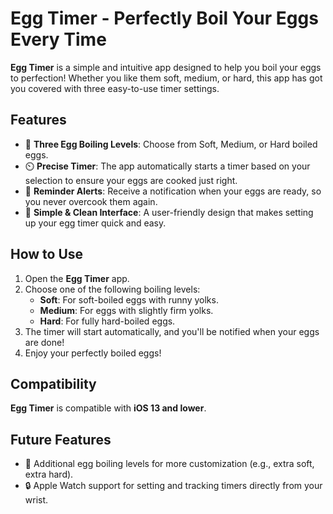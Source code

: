 # Egg Timer - Perfectly Boil Your Eggs Every Time

**Egg Timer** is a simple and intuitive app designed to help you boil your eggs to perfection! Whether you like them soft, medium, or hard, this app has got you covered with three easy-to-use timer settings.

## Features
- 🍳 **Three Egg Boiling Levels**: Choose from Soft, Medium, or Hard boiled eggs.
- ⏲️ **Precise Timer**: The app automatically starts a timer based on your selection to ensure your eggs are cooked just right.
- 🔔 **Reminder Alerts**: Receive a notification when your eggs are ready, so you never overcook them again.
- 🎨 **Simple & Clean Interface**: A user-friendly design that makes setting up your egg timer quick and easy.

## How to Use
1. Open the **Egg Timer** app.
2. Choose one of the following boiling levels:
   - **Soft**: For soft-boiled eggs with runny yolks.
   - **Medium**: For eggs with slightly firm yolks.
   - **Hard**: For fully hard-boiled eggs.
3. The timer will start automatically, and you'll be notified when your eggs are done!
4. Enjoy your perfectly boiled eggs!

## Compatibility
**Egg Timer** is compatible with **iOS 13 and lower**.

## Future Features
- 🍳 Additional egg boiling levels for more customization (e.g., extra soft, extra hard).
- 🔒 Apple Watch support for setting and tracking timers directly from your wrist.
